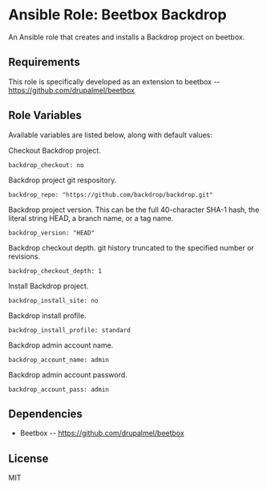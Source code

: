 # Ansible Role: Beetbox Backdrop

An Ansible role that creates and installs a Backdrop project on beetbox.

## Requirements

This role is specifically developed as an extension to beetbox -- https://github.com/drupalmel/beetbox

## Role Variables

Available variables are listed below, along with default values:

Checkout Backdrop project.
    
    backdrop_checkout: no
    
Backdrop project git respository. 
    
    backdrop_repo: "https://github.com/backdrop/backdrop.git"
    
Backdrop project version. This can be the full 40-character SHA-1 hash, the literal string HEAD, a branch name, or a tag name.
    
    backdrop_version: "HEAD"
    
Backdrop checkout depth. git history truncated to the specified number or revisions.
    
    backdrop_checkout_depth: 1
    
Install Backdrop project.
    
    backdrop_install_site: no
    
Backdrop install profile.
    
    backdrop_install_profile: standard
    
Backdrop admin account name.
    
    backdrop_account_name: admin
    
Backdrop admin account password.
    
    backdrop_account_pass: admin

## Dependencies

- Beetbox -- https://github.com/drupalmel/beetbox

## License

MIT